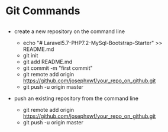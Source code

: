 # Git Commands 


## 
- create a new repository on the command line
  - echo "# Laravel5.7-PHP7.2-MySql-Bootstrap-Starter" >> README.md
  - git init
  - git add README.md
  - git commit -m "first commit"
  - git remote add origin https://github.com/josephxwf/your_repo_on_github.git
  - git push -u origin master

- push an existing repository from the command line
  - git remote add origin https://github.com/josephxwf/your_repo_on_github.git
  - git push -u origin master
